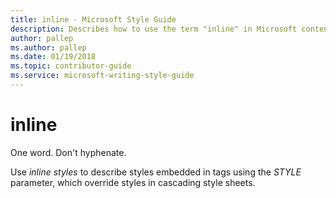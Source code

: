 ```yaml
---
title: inline - Microsoft Style Guide
description: Describes how to use the term "inline" in Microsoft content.
author: pallep
ms.author: pallep
ms.date: 01/19/2018
ms.topic: contributor-guide
ms.service: microsoft-writing-style-guide
---
```


# inline

One word. Don't hyphenate. 

Use *inline styles* to describe styles embedded in tags using the *STYLE* parameter, which override styles in cascading style sheets. 
